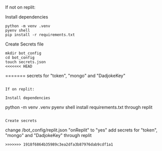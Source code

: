 If not on replit:

Install dependencies
```
python -m venv .venv
pyenv shell
pip install -r requirements.txt
```

Create Secrets file
```
mkdir bot_config
cd bot_config
touch secrets.json
<<<<<<< HEAD
```
=======
secrets for "token", "mongo" and "DadjokeKey"
```

If on replit:

Install dependencies
```
python -m venv .venv
pyenv shell
install requirements.txt through replit
```

Create secrets
```
change /bot_config/replit.json "onReplit" to "yes"
add secrets for "token", "mongo" and "DadjokeKey" through replit
```
>>>>>>> 1918f6864b35989c3ea2dfa3b87976dab9cdf1a1
